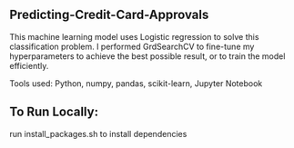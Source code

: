 ## Predicting-Credit-Card-Approvals
This machine learning model uses Logistic regression to solve this classification problem. I performed GrdSearchCV to fine-tune my hyperparameters to achieve the best possible result, or to train the model efficiently.

Tools used: Python, numpy, pandas, scikit-learn, Jupyter Notebook

## To Run Locally:
run install_packages.sh to install dependencies

